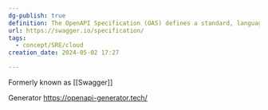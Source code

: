 ```yaml
---
dg-publish: true
definition: The OpenAPI Specification (OAS) defines a standard, language-agnostic interface to HTTP APIs which allows both humans and computers to discover and understand the capabilities of the service without access to source code, documentation, or through network traffic inspection.
url: https://swagger.io/specification/
tags:
  - concept/SRE/cloud
creation_date: 2024-05-02 17:27

---
```

Formerly known as [[Swagger]]

Generator https://openapi-generator.tech/
